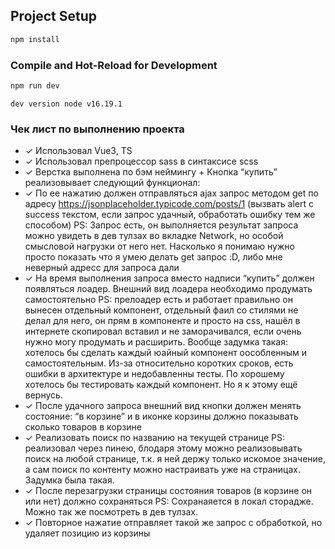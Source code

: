 ## Project Setup
```sh
npm install
```
### Compile and Hot-Reload for Development
```sh
npm run dev
```
```
dev version node v16.19.1
```
### Чек лист по выполнению проекта
- ✓ Использовал Vue3, TS
- ✓ Использовал препроцессор sass в синтаксисе scss
- ✓ Верстка выполнена по бэм неймингу +
Кнопка “купить” реализовывает следующий функционал:
- ✓ По ее нажатию должен отправляться ajax запрос методом get по адресу https://jsonplaceholder.typicode.com/posts/1 (вызвать alert с success текстом, если запрос удачный, обработать ошибку тем же способом)
PS: Запрос есть, он выполняется результат запроса можно увидеть в дев тулзах во вкладке Network, но особой смысловой нагрузки от него нет.
Насколько я понимаю нужно просто показать что я умею делать get запрос :D, либо мне неверный адресс для запроса дали
- ✓ На время выполнения запроса вместо надписи “купить” должен появляться лоадер. Внешний вид лоадера необходимо продумать самостоятельно
PS: прелоадер есть и работает правильно он вынесен отдельный компонент, отдельный фаил со стилями не делал для него, он прям в компоненте и просто на css,
нашёл в интернете скопировал вставил и не заморачивался, если очень нужно могу продумать и расширить. Вообще задумка такая: хотелось бы сделать каждый юайный компонент оособленным и самостоятельным.
Из-за относительно коротких сроков, есть ошибки в архитектуре и недобавленны тесты. По хорошему хотелось бы тестировать каждый компонент. Но я к этому ещё вернусь.
- ✓ После удачного запроса внешний вид кнопки должен менять состояние: “в корзине” и в иконке корзины должно показывать сколько товаров в корзине
- ✓ Реализовать поиск по названию на текущей странице
PS:  реализовал через пинею, блодаря этому можно реализовывать поиск на любой странице, т.к. я  ней держу только искомое значение,
а сам поиск по контенту можно настраивать уже на страницах. Задумка была такая.
- ✓ После перезагрузки страницы состояния товаров (в корзине он или нет) должно сохраняться
PS: Сохранаяется в локал сторадже. Можно так же посмотреть в дев тулзах.
- ✓ Повторное нажатие отправляет такой же запрос с обработкой, но удаляет позицию из корзины
